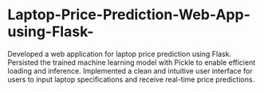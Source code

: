 # Laptop-Price-Prediction-Web-App-using-Flask-
Developed a web application for laptop price prediction using Flask.  Persisted the trained machine learning model with Pickle to enable efficient loading and inference.  Implemented a clean and intuitive user interface for users to input laptop specifications and receive real-time price predictions.
